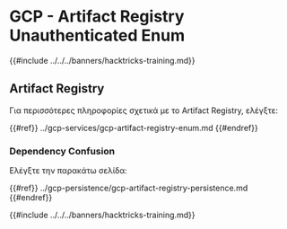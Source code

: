 # GCP - Artifact Registry Unauthenticated Enum

{{#include ../../../banners/hacktricks-training.md}}

## Artifact Registry

Για περισσότερες πληροφορίες σχετικά με το Artifact Registry, ελέγξτε:

{{#ref}}
../gcp-services/gcp-artifact-registry-enum.md
{{#endref}}

### Dependency Confusion

Ελέγξτε την παρακάτω σελίδα:

{{#ref}}
../gcp-persistence/gcp-artifact-registry-persistence.md
{{#endref}}

{{#include ../../../banners/hacktricks-training.md}}
